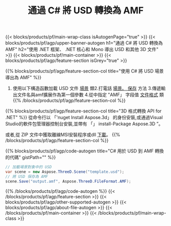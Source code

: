 ﻿---
title: 通過 C# 將 USD 轉換為 AMF 
description: 使用 .NET API 轉換 USD 和其他 3D 文件
url: /zh-hant/net/conversion/usd-to-amf/
family: 3d
platformtag: net
feature: conversion
informat: USD
outformat: AMF
otherformats: DRC PDF GLTF ASE AMF 3DS HTML JT 
---
{{< blocks/products/pf/main-wrap-class isAutogenPage="true" >}}
{{< blocks/products/pf/agp/upper-banner-autogen h1="通過 C# 將 USD 轉換為 AMF" h2="使用 .NET 框架、 .NET 核心和 Mono 導出 USD 和其他 3D 文件" >}}
{{< blocks/products/pf/main-container >}}
{{< blocks/products/pf/agp/feature-section isGrey="true" >}}

{{% blocks/products/pf/agp/feature-section-col title="使用 C# 將 USD 場景導出為 AMF" %}}
1. 使用以下構造函數加載 USD 文件 [場景](https://apireference.aspose.com/3d/net/aspose.threed/scene) 類2.打電話 [場景。 保存](https://apireference.aspose.com/3d/net/aspose.threed/scene/methods/save/index) 方法
3.傳遞輸出文件名與amf擴展作為第一個參數
4.從中指定 "AMF」 字段值 [文件格式](https://apireference.aspose.com/3d/net/aspose.threed/fileformat/fields/index) 類
{{% /blocks/products/pf/agp/feature-section-col %}}

{{% blocks/products/pf/agp/feature-section-col title="3D 格式轉換 API for .NET" %}}
從命令行以 「'nuget Install Aspose.3d」 的身份安裝,或通過Visual Studio的軟件包管理器控制台安裝,並帶有 「」 install-Package Aspose.3D ”。

或者,從 ZIP 文件中獲取離線MSI安裝程序或dll [下載](https://downloads.aspose.com/3d/net)。
{{% /blocks/products/pf/agp/feature-section-col %}}

{{% blocks/products/pf/agp/code-autogen title="C# 用於 USD 到 AMF 轉換的代碼" gistPath="" %}}
```cs
// 加載場景對象中的 USD 
var scene = new Aspose.ThreeD.Scene("template.usd");
// 將 USD 保存為 AMF 
scene.Save("output.amf", Aspose.ThreeD.FileFormat.AMF);

```
{{% /blocks/products/pf/agp/code-autogen %}}
{{< /blocks/products/pf/agp/feature-section >}}
{{< blocks/products/pf/agp/other-supported-autogen >}}
{{< blocks/products/pf/agp/about-file-autogen >}}
{{< /blocks/products/pf/main-container >}}
{{< /blocks/products/pf/main-wrap-class >}}